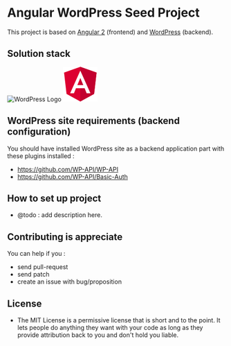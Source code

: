# Angular WordPress Seed Project

This project is based on <a href="https://github.com/angular/angular">Angular 2</a> (frontend) and <a href="https://github.com/WordPress/WordPress">WordPress</a> (backend).

## Solution stack
![WordPress Logo](https://github.com/WordPress/WordPress/blob/master/wp-includes/images/w-logo-blue.png)
![Angular2 Logo](https://github.com/angular/angular.io/blob/master/public/resources/images/logos/angular2/angular-logo-banner.png)

## WordPress site requirements (backend configuration)
You should have installed WordPress site as a backend application part with these plugins installed : 
- https://github.com/WP-API/WP-API
- https://github.com/WP-API/Basic-Auth

## How to set up project
- @todo : add description here.

## Contributing is appreciate
You can help if you : 
- send pull-request
- send patch
- create an issue with bug/proposition

## License
- The MIT License is a permissive license that is short and to the point. It lets people do anything they want with your code as long as they provide attribution back to you and don't hold you liable.